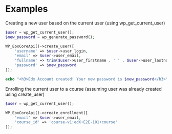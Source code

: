 
Examples
========

Creating a new user based on the current user (using wp_get_current_user)

```php
$user = wp_get_current_user();
$new_password = wp_generate_password();

WP_EoxCoreApi()->create_user([
    'username' => $user->user_login,
    'email' => $user->user_email,
    'fullname' => trim($user->user_firstname . ' ' . $user->user_lastname),
    'password' => $new_password
]);

echo "<h3>Edx Account created! Your new password is $new_password</h3>";
```

Enrolling the current user to a course (assuming user was already created using create_user)

```php
$user = wp_get_current_user();

WP_EoxCoreApi()->create_enrollment([
    'email' => $user->user_email,
    'course_id' => 'course-v1:edX+E2E-101+course'
]);
```
